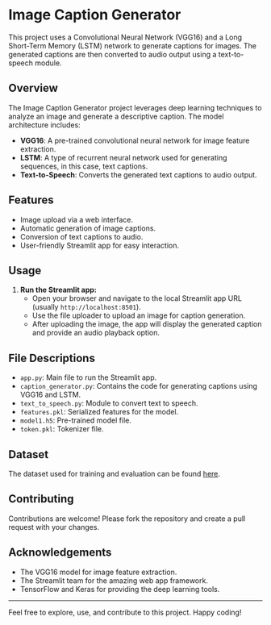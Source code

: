 # Image Caption Generator

This project uses a Convolutional Neural Network (VGG16) and a Long Short-Term Memory (LSTM) network to generate captions for images. The generated captions are then converted to audio output using a text-to-speech module.

## Overview

The Image Caption Generator project leverages deep learning techniques to analyze an image and generate a descriptive caption. The model architecture includes:
- **VGG16**: A pre-trained convolutional neural network for image feature extraction.
- **LSTM**: A type of recurrent neural network used for generating sequences, in this case, text captions.
- **Text-to-Speech**: Converts the generated text captions to audio output.

## Features

- Image upload via a web interface.
- Automatic generation of image captions.
- Conversion of text captions to audio.
- User-friendly Streamlit app for easy interaction.

## Usage

1. **Run the Streamlit app:**
   - Open your browser and navigate to the local Streamlit app URL (usually `http://localhost:8501`).
   - Use the file uploader to upload an image for caption generation.
   - After uploading the image, the app will display the generated caption and provide an audio playback option.

## File Descriptions

- `app.py`: Main file to run the Streamlit app.
- `caption_generator.py`: Contains the code for generating captions using VGG16 and LSTM.
- `text_to_speech.py`: Module to convert text to speech.
- `features.pkl`: Serialized features for the model.
- `model1.h5`: Pre-trained model file.
- `token.pkl`: Tokenizer file.

## Dataset
The dataset used for training and evaluation can be found [here](https://www.kaggle.com/datasets/srbhshinde/flickr8k-sau).

## Contributing

Contributions are welcome! Please fork the repository and create a pull request with your changes.


## Acknowledgements

- The VGG16 model for image feature extraction.
- The Streamlit team for the amazing web app framework.
- TensorFlow and Keras for providing the deep learning tools.

---

Feel free to explore, use, and contribute to this project. Happy coding!
